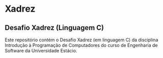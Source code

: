 # Xadrez
## Desafio Xadrez (Linguagem C)
Este repositório contém o Desafio Xadrez (em linguagem C) da disciplina Introdução à Programação de Computadores do curso de Engenharia de Software da Universidade Estácio.
